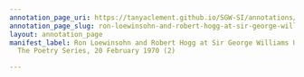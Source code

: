 ```yaml
---
annotation_page_uri: https://tanyaclement.github.io/SGW-SI/annotations/ron-loewinsohn-and-robert-hogg-at-sir-george-williams-university-the-poetry-series-20-february-1970-2--canvas-1-robert-hogg.json
annotation_page_slug: ron-loewinsohn-and-robert-hogg-at-sir-george-williams-university-the-poetry-series-20-february-1970-2--canvas-1-robert-hogg
layout: annotation_page
manifest_label: Ron Loewinsohn and Robert Hogg at Sir George Williams University,
  The Poetry Series, 20 February 1970 (2)

---
```

